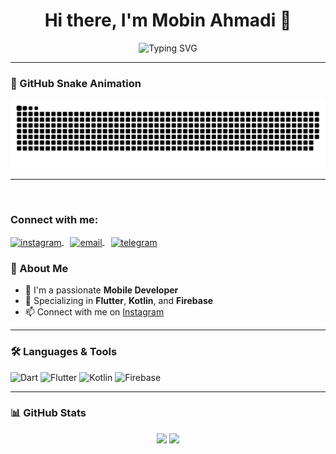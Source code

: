 <h1 align="center">Hi there, I'm Mobin Ahmadi 👋</h1>

<p align="center">
  <img src="https://readme-typing-svg.herokuapp.com?font=Fira+Code&size=22&pause=1000&center=true&vCenter=true&width=440&lines=Mobile+App+Developer;Flutter+%26+Kotlin+Enthusiast;Firebase+Lover" alt="Typing SVG" />
</p>

---

### 🐍 GitHub Snake Animation
<picture>
  <source media="(prefers-color-scheme: dark)" srcset="https://raw.githubusercontent.com/platane/platane/output/github-contribution-grid-snake-dark.svg">
  <source media="(prefers-color-scheme: dark)" srcset="https://raw.githubusercontent.com/platane/platane/output/github-contribution-grid-snake.svg"> 
  <img alt="github contribution grid snake animation" src="https://raw.githubusercontent.com/platane/platane/output/github-contribution-grid-snake.svg">
</picture>


---
<p align="left"> <a href="https://twitter.com/" target="blank"><img src="https://img.shields.io/twitter/follow/?logo=twitter&style=for-the-badge" alt="" /></a> </p>

<h3 align="left">Connect with me:</h3>
<p align="left">
  <a href="https://instagram.com/m_ahm1384" target="_blank" style="margin-right:10px;">
    <img align="center" src="https://raw.githubusercontent.com/rahuldkjain/github-profile-readme-generator/master/src/images/icons/Social/instagram.svg" alt="instagram" height="32" width="32" />
  </a>
  <a href="mailto:mobin1384ahmadi1384@gmail.com" target="_blank" style="margin-right:10px;"> 
    <img align="center" src="https://cdn-icons-png.flaticon.com/512/732/732200.png" alt="email" height="32" width="32" />
  </a>
  <a href="https://t.me/M_mobin11" target="_blank"> 
    <img align="center" src="https://cdn-icons-png.flaticon.com/512/2111/2111646.png" alt="telegram" height="32" width="32" />
  </a>
</p>

### 🚀 About Me

- 🎯 I'm a passionate **Mobile Developer**
- 💼 Specializing in **Flutter**, **Kotlin**, and **Firebase**
- 📫 Connect with me on [Instagram](https://instagram.com/m_ahm1384)

---

### 🛠️ Languages & Tools
<p align="left">
  <img src="https://cdn.jsdelivr.net/gh/devicons/devicon/icons/dart/dart-original.svg" width="40" height="40" alt="Dart"/>
  <img src="https://cdn.jsdelivr.net/gh/devicons/devicon/icons/flutter/flutter-original.svg" width="40" height="40" alt="Flutter"/>
  <img src="https://cdn.jsdelivr.net/gh/devicons/devicon/icons/kotlin/kotlin-original.svg" width="40" height="40" alt="Kotlin"/>
  <img src="https://cdn.jsdelivr.net/gh/devicons/devicon/icons/firebase/firebase-plain.svg" width="40" height="40" alt="Firebase"/>
</p>

---

### 📊 GitHub Stats

<p align="center">
  <img src="https://github-readme-stats.vercel.app/api?username=mobinaa6&show_icons=true&theme=radical" />
  <img src="https://github-readme-stats.vercel.app/api/top-langs/?username=mobinaa6&layout=compact&theme=radical" />
</p>
